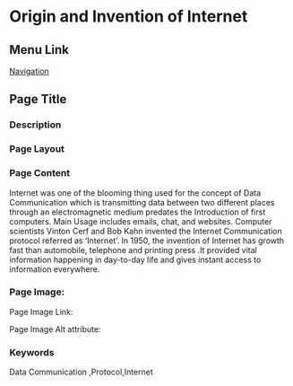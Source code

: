 # Origin and Invention of Internet

## Menu Link

[Navigation](/Sections/NavContents.md)


## Page Title


### Description


### Page Layout


### Page Content
Internet was one of the blooming thing used for the concept of Data Communication which is transmitting data between two different places through an electromagnetic medium predates the Introduction of first computers. Main Usage includes emails, chat, and websites. Computer scientists Vinton Cerf and Bob Kahn invented the Internet Communication protocol referred as ‘Internet’.
In 1950, the invention of Internet has growth fast than automobile, telephone and printing press .It provided vital information happening in day-to-day life and gives instant access to information everywhere.



### Page Image:

Page Image Link:

Page Image Alt attribute: 


### Keywords
Data Communication ,Protocol,Internet
